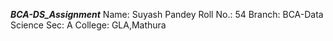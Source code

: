 ***BCA-DS_Assignment***
Name: Suyash Pandey
Roll No.: 54
Branch: BCA-Data Science
Sec: A
College: GLA,Mathura
